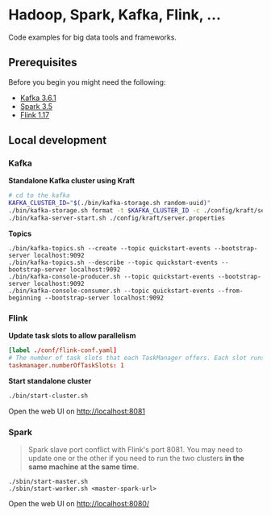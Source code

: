 # Hadoop, Spark, Kafka, Flink, ...


Code examples for big data tools and frameworks.

## Prerequisites

Before you begin you might need the following:

-  [Kafka 3.6.1](https://kafka.apache.org/downloads)
-  [Spark 3.5](https://spark.apache.org/downloads.html)
-  [Flink 1.17](https://flink.apache.org/downloads/)

## Local development

### Kafka

**Standalone Kafka cluster using Kraft**

```bash
# cd to the kafka
KAFKA_CLUSTER_ID="$(./bin/kafka-storage.sh random-uuid)"
./bin/kafka-storage.sh format -t $KAFKA_CLUSTER_ID -c ./config/kraft/server.properties
./bin/kafka-server-start.sh ./config/kraft/server.properties
```

**Topics**

```
./bin/kafka-topics.sh --create --topic quickstart-events --bootstrap-server localhost:9092
./bin/kafka-topics.sh --describe --topic quickstart-events --bootstrap-server localhost:9092
./bin/kafka-console-producer.sh --topic quickstart-events --bootstrap-server localhost:9092
./bin/kafka-console-consumer.sh --topic quickstart-events --from-beginning --bootstrap-server localhost:9092
```

### Flink

**Update task slots to allow parallelism**

```conf
[label ./conf/flink-conf.yaml]
# The number of task slots that each TaskManager offers. Each slot runs one parallel pipeline.
taskmanager.numberOfTaskSlots: 1
```

**Start standalone cluster**

```bash
./bin/start-cluster.sh
```

Open the web UI on [http://localhost:8081](http://localhost:8081)

### Spark

> Spark slave port conflict with Flink's port 8081. You may need to update one or the other if you need to run the two clusters **in the same machine at the same time**.

```
./sbin/start-master.sh
./sbin/start-worker.sh <master-spark-url>
```

Open the web UI on [http://localhost:8080/](http://localhost:8080/)
